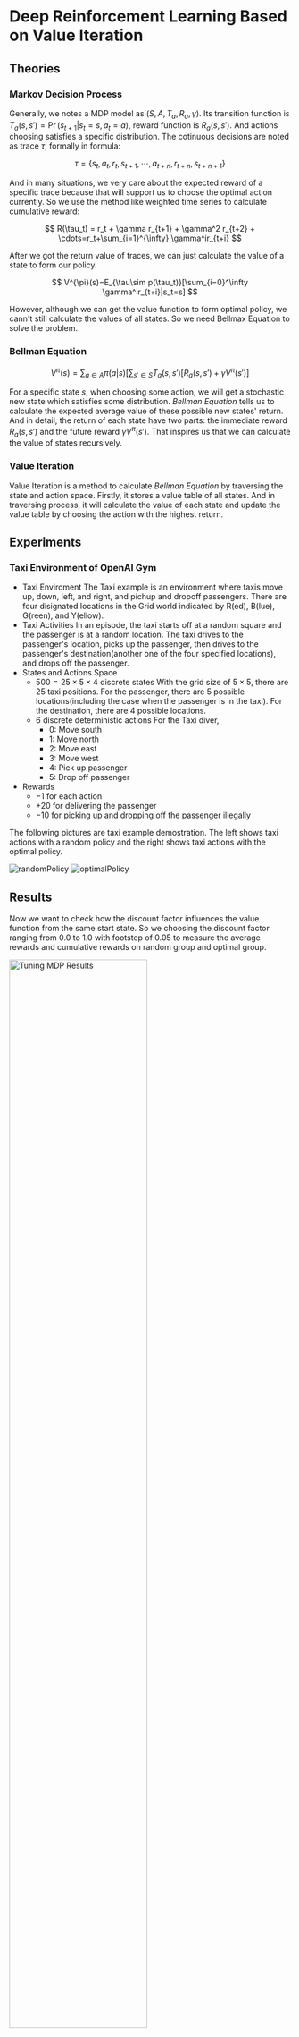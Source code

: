 # Deep Reinforcement Learning Based on Value Iteration
## Theories
### Markov Decision Process
Generally, we notes a MDP model as $(S, A, T_a, R_a, \gamma)$. Its transition function is $T_a(s,s')=\Pr(s_{t+1}|s_t=s, a_t=a)$, reward function is $R_a(s,s')$. And actions choosing satisfies a specific distribution.
The cotinuous decisions are noted as trace $\tau$, formally in formula:

$$
\tau=\{s_t, a_t, r_t, s_{t+1}, \cdots, a_{t+n}, r_{t+n}, s_{t+n+1}\}
$$

And in many situations, we very care about the expected reward of a specific trace because that will support us to choose the optimal action currently. So we use the method like weighted time series to calculate cumulative reward:

$$
R(\tau_t) = r_t + \gamma r_{t+1} + \gamma^2 r_{t+2} + \cdots=r_t+\sum_{i=1}^{\infty} \gamma^ir_{t+i}
$$

After we got the return value of traces, we can just calculate the value of a state to form our policy.

$$
V^{\pi}(s)=E_{\tau\sim p(\tau_t)}[\sum_{i=0}^\infty \gamma^ir_{t+i}|s_t=s]
$$

However, although we can get the value function to form optimal policy, we cann't still calculate the values of all states. So we need Bellmax Equation to solve the problem.
### Bellman Equation
$$
V^{\pi}(s)=\sum_{a\in A}\pi(a|s)[\sum_{s'\in S}T_a(s,s')[R_a(s,s')+\gamma V^{\pi}(s')]
$$

For a specific state $s$, when choosing some action, we will get a stochastic new state which satisfies some distribution. *Bellman Equation* tells us to calculate the expected average value of these possible new states' return. And in detail, the return of each state have two parts: the immediate reward $R_a(s,s')$ and the future reward $\gamma V^{\pi}(s')$. That inspires us that we can calculate the value of states recursively.

### Value Iteration
Value Iteration is a method to calculate *Bellman Equation* by traversing the state and action space. Firstly, it stores a value table of all states. And in traversing process, it will calculate the value of each state and update the value table by choosing the action with the highest return.

## Experiments
### Taxi Environment of OpenAI Gym
+ Taxi Enviroment
The Taxi example is an environment where taxis move up, down, left, and right, and pichup and dropoff passengers. There are four disignated locations in the Grid world indicated by R(ed), B(lue), G(reen), and Y(ellow).
+ Taxi Activities
In an episode, the taxi starts off at a random square and the passenger is at a random location. The taxi drives to the passenger's location, picks up the passenger, then drives to the passenger's  destination(another one of the four specified locations), and drops off the passenger.
+ States and Actions Space
    + $500=25\times5\times4$ discrete states
    With the grid size of $5 \times 5$, there are $25$ taxi positions. For the passenger, there are $5$ possible locations(including the case when the passenger is in the taxi). For the destination, there are $4$ possible locations.
    + $6$ discrete deterministic actions
    For the Taxi diver, 
        + $0$: Move south
        + $1$: Move north
        + $2$: Move east
        + $3$: Move west
        + $4$: Pick up passenger
        + $5$: Drop off passenger
+ Rewards
    + $-1$ for each action
    + $+20$ for delivering the passenger
    + $-10$ for picking up and dropping off the passenger illegally


The following pictures are taxi example demostration. The left shows taxi actions with a random policy and the right shows taxi actions with the optimal policy.
<div class="justified-gallery">
<img src="https://cdn.jsdelivr.net/gh/LZHMS/picx-images-hosting@master/DRL/randomPolicy.pnt0kxzusv4.gif" alt="randomPolicy" />
<img src="https://cdn.jsdelivr.net/gh/LZHMS/picx-images-hosting@master/DRL/optimalPolicy.2wskea2qtzi0.gif" alt="optimalPolicy" />
</div>

## Results
Now we want to check how the discount factor influences the value function from the same start state. So we choosing the discount factor ranging from $0.0$ to $1.0$ with footstep of 0.05 to measure the average rewards and cumulative rewards on random group and optimal group.

<img src="https://cdn.jsdelivr.net/gh/LZHMS/picx-images-hosting@master/DRL/Rewards.2uwj07wcwru0.webp" alt="Tuning MDP Results" width="70%"/>

|Discount Factor|Random Cum_Reward|Random_Aver_Reward|Optimal Cum_Reward|Optimal_Aver_Reward|
|:-----:|:-----:|:-----:|:-----:|:-----:|
|0.00|-37|-3.70|-20|-2.00|
|0.05|-10|-1.00|-20|-1.00|
|0.10|-55|-5.50|10|0.91|
|0.15|-37|-3.70|11|1.10|
|0.20|-55|-5.50|-20|-1.00|
|0.25|-28|-2.80|15|2.50|
|0.30|-46|-4.60|11|1.10|
|0.35|-28|-2.80|5|0.31|
|0.40|-10|-1.00|7|0.50|
|0.45|-37|-3.70|7|0.50|
|0.50|-64|-6.40|7|0.50|
|0.55|-19|-1.90|13|1.60|
|0.60|-28|-2.80|9|0.75|
|0.65|-46|-4.60|10|0.91|
|0.70|-37|-3.70|9|0.75|
|0.75|-46|-4.60|6|0.40|
|0.80|-37|-3.70|4|0.24|
|0.85|-37|-3.70|7|0.50|
|0.90|-28|-2.80|7|0.50|
|0.95|-37|-3.70|5|0.31|
|1.00|-37|-3.70|11|1.10|

## Conclusions
From the following experimental results, we can conclude that the discount factor has a significant impact on the value function. The optimal group has a higher average and cumulative reward than the random group, and the discount factor has a lower bound $\gamma=0.4$ to get optimal policy.
In my opinion, the discount factor reflects the future reward's influence on the current state. If it is set too small, that means the most reward comes from the immediate reward which is a greedy policy with the possibility of failure. On the other hand, if set too high, we also cann't get the best action with the highest reward. So we'd better to set the discount factor to an appropriate value.


## Contributors
+ [Zhihao Li](https://lzhms.github.io/)

## References
+ [OpenAI Gym](https://www.gymlibrary.dev/)

